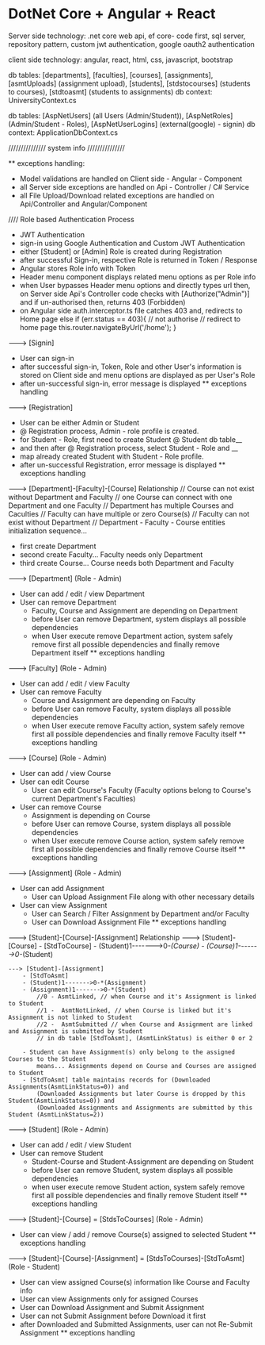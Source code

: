 # DotNet Core + Angular + React

Server side technology: .net core web api, ef core- code first, sql server, repository pattern, custom jwt authentication, google oauth2 authentication


client side technology: angular, react, html, css, javascript, bootstrap


db tables: [departments], [faculties], [courses], [assignments], [asmtUploads] (assignment upload), [students], [stdstocourses] (students to courses), [stdtoasmt] (students to assignments)
db context: UniversityContext.cs

db tables: [AspNetUsers] (all Users (Admin/Student)), [AspNetRoles] (Admin/Student - Roles), [AspNetUserLogins] (external(google) - signin)
db context: ApplicationDbContext.cs


/////////////// system info ///////////////

** exceptions handling: 
- Model validations are handled on Client side - Angular - Component
- all Server side exceptions are handled on Api - Controller / C# Service
- all File Upload/Download related exceptions are handled on Api/Controller and Angular/Component

//// Role based Authentication Process
- JWT Authentication
- sign-in using Google Authentication and Custom JWT Authentication
- either [Student] or [Admin] Role is created during Registration
- after successful Sign-in, respective Role is returned in Token / Response
- Angular stores Role info with Token
- Header menu component displays related menu options as per Role info
- when User bypasses Header menu options and directly types url then, on Server side
Api's Controller code checks with [Authorize("Admin")] and if un-authorised then,
returns 403 (Forbidden)
- on Angular side auth.interceptor.ts file catches 403 and, redirects to Home page
else if (err.status == 403){
                            // not authorise
                            // redirect to home page
                            this.router.navigateByUrl('/home');
                        }

---> [Signin]
- User can sign-in
- after successful sign-in, Token, Role and other User's information is stored
on Client side and menu options are displayed as per User's Role
- after un-successful sign-in, error message is displayed
** exceptions handling

---> [Registration]
- User can be either Admin or Student
- @ Registration process, Admin - role profile is created.
- for Student - Role, first need to create Student @ Student db table__
- and then after @ Registration process, select Student - Role and __
- map already created Student with Student - Role profile.
- after un-successful Registration, error message is displayed
** exceptions handling

---> [Department]-[Faculty]-[Course] Relationship
// Course can not exist without Department and Faculty
// one Course can connect with one Department and one Faculty
// Department has multiple Courses and Caculties
// Faculty can have multiple or zero Course(s)
// Faculty can not exist without Department
// Department - Faculty - Course entities initialization sequence...
- first create Department
- second create Faculty... Faculty needs only Department
- third create Course... Course needs both Department and Faculty

---> [Department] (Role - Admin)
- User can add / edit / view Department
- User can remove Department
    - Faculty, Course and Assignment are depending on Department
    - before User can remove Department, system displays all possible dependencies
    - when User execute remove Department action, system safely remove first
        all possible dependencies and finally remove Department itself
** exceptions handling

---> [Faculty] (Role - Admin)
- User can add / edit / view Faculty
- User can remove Faculty
    - Course and Assignment are depending on Faculty
    - before User can remove Faculty, system displays all possible dependencies
    - when User execute remove Faculty action, system safely remove first
        all possible dependencies and finally remove Faculty itself
** exceptions handling

---> [Course] (Role - Admin)
- User can add / view Course
- User can edit Course
    - User can edit Course's Faculty 
        (Faculty options belong to Course's current Department's Faculties)
- User can remove Course
    - Assignment is depending on Course
    - before User can remove Course, system displays all possible dependencies
    - when User execute remove Course action, system safely remove first
        all possible dependencies and finally remove Course itself
** exceptions handling

---> [Assignment] (Role - Admin)
- User can add Assignment
    - User can Upload Assignment File along with other necessary details
- User can view Assignment
    - User can Search / Filter Assignment by Department and/or Faculty
    - User can Download Assignment File
** exceptions handling

---> [Student]-[Course]-[Assignment] Relationship
	---> [Student]-[Course]
		- [StdToCourse]
		- (Student)1------->0-*(Course)
		- (Course)1------->0-*(Student)

	---> [Student]-[Assignment]
		- [StdToAsmt]
		- (Student)1------->0-*(Assignment)
		- (Assignment)1------->0-*(Student)
    		//0 - AsmtLinked, // when Course and it's Assignment is linked to Student
    		//1 -  AsmtNotLinked, // when Course is linked but it's Assignment is not linked to Student     
    		//2 -  AsmtSubmitted // when Course and Assignment are linked and Assignment is submitted by Student
    		// in db table [StdToAsmt], (AsmtLinkStatus) is either 0 or 2

		- Student can have Assignment(s) only belong to the assigned Courses to the Student
			means... Assignments depend on Course and Courses are assigned to Student
		- [StdToAsmt] table maintains records for (Downloaded Assignments(AsmtLinkStatus=0)) and 
			(Downloaded Assignments but later Course is dropped by this Student(AsmtLinkStatus=0)) and
			(Downloaded Assignments and Assignments are submitted by this Student (AsmtLinkStatus=2))

---> [Student] (Role - Admin)
- User can add / edit / view Student
- User can remove Student
    - Student-Course and Student-Assignment are depending on Student
    - before User can remove Student, system displays all possible dependencies
    - when user execute remove Student action, system safely remove first
        all possible dependencies and finally remove Student itself
** exceptions handling

---> [Student]-[Course] = [StdsToCourses] (Role - Admin)
- User can view / add / remove Course(s) assigned to selected Student
** exceptions handling

---> [Student]-[Course]-[Assignment] = [StdsToCourses]-[StdToAsmt] (Role - Student)
- User can view assigned Course(s) information like Course and Faculty info
- User can view Assignments only for assigned Courses
- User can Download Assignment and Submit Assignment
- User can not Submit Assignment before Download it first
- after Downloaded and Submitted Assignments, user can not Re-Submit Assignment
** exceptions handling
